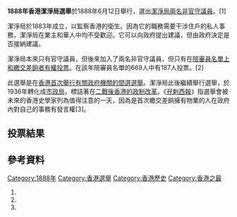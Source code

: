**1888年香港潔淨局選舉**於1888年6月12日舉行，選出[潔淨局兩名非官守議員](https://zh.wikipedia.org/wiki/潔淨局 "wikilink")。\[1\]

潔淨局於1883年成立，以監察香港的衛生。因為它的職務需要干涉住戶的私人事務，潔淨局在業主和華人中均不受歡迎。它可以向政府提出建議，但由政府決定是否接納建議。

潔淨局本來只有官守議員，但後來加入了兩名非官守議員，但只有在[陪審員名單上和繳交](https://zh.wikipedia.org/wiki/陪審員 "wikilink")[差餉者有權投票](../Page/差餉.md "wikilink")。在該年陪審員名單的669人中有187人投票。\[2\]

此選舉是在[香港首次舉行有關政府機關的間選選舉](../Page/香港.md "wikilink")。潔淨局此後繼續舉行選舉，於1936年轉化成[市政局](../Page/市政局_\(香港\).md "wikilink")，標誌著在[二戰後香港的政制改革](https://zh.wikipedia.org/wiki/第二次世界大戰 "wikilink")。《[孖剌西報](https://zh.wikipedia.org/wiki/孖剌西報 "wikilink")》指選舉會被未來的香港史學家列為值得注意的一天，因為是首次繳交差餉擁有物業的人在政府內對自己的事務有發言權\[3\]。

## 投票結果

## 參考資料

[Category:1888年](https://zh.wikipedia.org/wiki/Category:1888年 "wikilink")
[Category:香港選舉](https://zh.wikipedia.org/wiki/Category:香港選舉 "wikilink")
[Category:香港歷史](https://zh.wikipedia.org/wiki/Category:香港歷史 "wikilink")
[Category:香港之最](https://zh.wikipedia.org/wiki/Category:香港之最 "wikilink")

1.
2.
3.